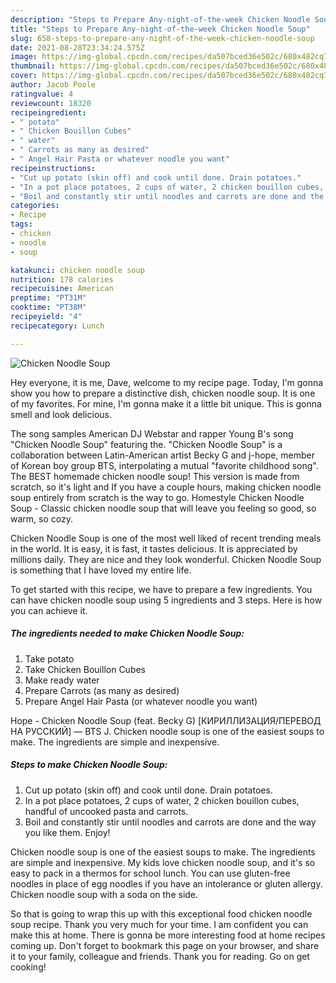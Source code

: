 ```yaml
---
description: "Steps to Prepare Any-night-of-the-week Chicken Noodle Soup"
title: "Steps to Prepare Any-night-of-the-week Chicken Noodle Soup"
slug: 658-steps-to-prepare-any-night-of-the-week-chicken-noodle-soup
date: 2021-08-28T23:34:24.575Z
image: https://img-global.cpcdn.com/recipes/da507bced36e502c/680x482cq70/chicken-noodle-soup-recipe-main-photo.jpg
thumbnail: https://img-global.cpcdn.com/recipes/da507bced36e502c/680x482cq70/chicken-noodle-soup-recipe-main-photo.jpg
cover: https://img-global.cpcdn.com/recipes/da507bced36e502c/680x482cq70/chicken-noodle-soup-recipe-main-photo.jpg
author: Jacob Poole
ratingvalue: 4
reviewcount: 18320
recipeingredient:
- " potato"
- " Chicken Bouillon Cubes"
- " water"
- " Carrots as many as desired"
- " Angel Hair Pasta or whatever noodle you want"
recipeinstructions:
- "Cut up potato (skin off) and cook until done. Drain potatoes."
- "In a pot place potatoes, 2 cups of water, 2 chicken bouillon cubes, handful of uncooked pasta and carrots."
- "Boil and constantly stir until noodles and carrots are done and the way you like them. Enjoy!"
categories:
- Recipe
tags:
- chicken
- noodle
- soup

katakunci: chicken noodle soup 
nutrition: 178 calories
recipecuisine: American
preptime: "PT31M"
cooktime: "PT38M"
recipeyield: "4"
recipecategory: Lunch

---
```



![Chicken Noodle Soup](https://img-global.cpcdn.com/recipes/da507bced36e502c/680x482cq70/chicken-noodle-soup-recipe-main-photo.jpg)

Hey everyone, it is me, Dave, welcome to my recipe page. Today, I'm gonna show you how to prepare a distinctive dish, chicken noodle soup. It is one of my favorites. For mine, I'm gonna make it a little bit unique. This is gonna smell and look delicious.

The song samples American DJ Webstar and rapper Young B&#39;s song &#34;Chicken Noodle Soup&#34; featuring the. &#34;Chicken Noodle Soup&#34; is a collaboration between Latin-American artist Becky G and j-hope, member of Korean boy group BTS, interpolating a mutual &#34;favorite childhood song&#34;. The BEST homemade chicken noodle soup! This version is made from scratch, so it&#39;s light and If you have a couple hours, making chicken noodle soup entirely from scratch is the way to go. Homestyle Chicken Noodle Soup - Classic chicken noodle soup that will leave you feeling so good, so warm, so cozy.

Chicken Noodle Soup is one of the most well liked of recent trending meals in the world. It is easy, it is fast, it tastes delicious. It is appreciated by millions daily. They are nice and they look wonderful. Chicken Noodle Soup is something that I have loved my entire life.


To get started with this recipe, we have to prepare a few ingredients. You can have chicken noodle soup using 5 ingredients and 3 steps. Here is how you can achieve it.

<!--inarticleads1-->

##### The ingredients needed to make Chicken Noodle Soup:

1. Take  potato
1. Take  Chicken Bouillon Cubes
1. Make ready  water
1. Prepare  Carrots (as many as desired)
1. Prepare  Angel Hair Pasta (or whatever noodle you want)


Hope - Chicken Noodle Soup (feat. Becky G) [КИРИЛЛИЗАЦИЯ/ПЕРЕВОД НА РУССКИЙ] — BTS J. Chicken noodle soup is one of the easiest soups to make. The ingredients are simple and inexpensive. 

<!--inarticleads2-->

##### Steps to make Chicken Noodle Soup:

1. Cut up potato (skin off) and cook until done. Drain potatoes.
1. In a pot place potatoes, 2 cups of water, 2 chicken bouillon cubes, handful of uncooked pasta and carrots.
1. Boil and constantly stir until noodles and carrots are done and the way you like them. Enjoy!


Chicken noodle soup is one of the easiest soups to make. The ingredients are simple and inexpensive. My kids love chicken noodle soup, and it&#39;s so easy to pack in a thermos for school lunch. You can use gluten-free noodles in place of egg noodles if you have an intolerance or gluten allergy. Chicken noodle soup with a soda on the side. 

So that is going to wrap this up with this exceptional food chicken noodle soup recipe. Thank you very much for your time. I am confident you can make this at home. There is gonna be more interesting food at home recipes coming up. Don't forget to bookmark this page on your browser, and share it to your family, colleague and friends. Thank you for reading. Go on get cooking!
